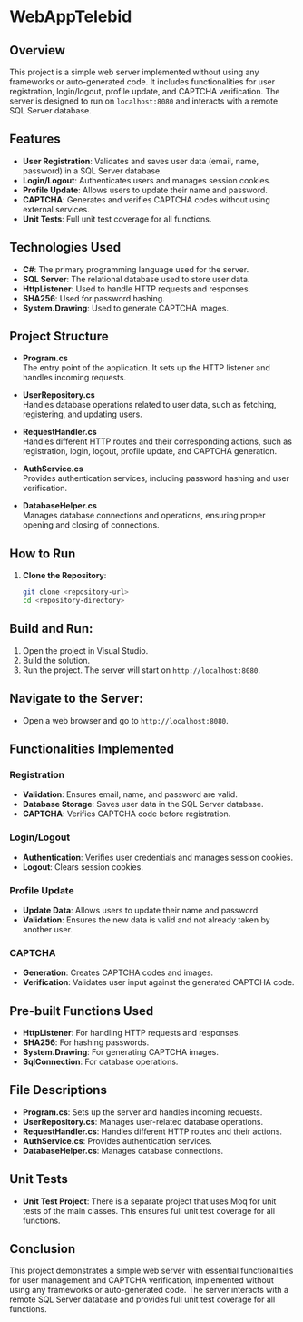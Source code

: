 # WebAppTelebid

## Overview
This project is a simple web server implemented without using any frameworks or auto-generated code. It includes functionalities for user registration, login/logout, profile update, and CAPTCHA verification. The server is designed to run on `localhost:8080` and interacts with a remote SQL Server database.

## Features
- **User Registration**: Validates and saves user data (email, name, password) in a SQL Server database.
- **Login/Logout**: Authenticates users and manages session cookies.
- **Profile Update**: Allows users to update their name and password.
- **CAPTCHA**: Generates and verifies CAPTCHA codes without using external services.
- **Unit Tests**: Full unit test coverage for all functions.

## Technologies Used
- **C#**: The primary programming language used for the server.
- **SQL Server**: The relational database used to store user data.
- **HttpListener**: Used to handle HTTP requests and responses.
- **SHA256**: Used for password hashing.
- **System.Drawing**: Used to generate CAPTCHA images.

## Project Structure

- **Program.cs**  
  The entry point of the application. It sets up the HTTP listener and handles incoming requests.

- **UserRepository.cs**  
  Handles database operations related to user data, such as fetching, registering, and updating users.

- **RequestHandler.cs**  
  Handles different HTTP routes and their corresponding actions, such as registration, login, logout, profile update, and CAPTCHA generation.

- **AuthService.cs**  
  Provides authentication services, including password hashing and user verification.

- **DatabaseHelper.cs**  
  Manages database connections and operations, ensuring proper opening and closing of connections.

## How to Run

1. **Clone the Repository**:
   ```bash
   git clone <repository-url>
   cd <repository-directory>

## Build and Run:

1. Open the project in Visual Studio.
2. Build the solution.
3. Run the project. The server will start on `http://localhost:8080`.

## Navigate to the Server:

- Open a web browser and go to `http://localhost:8080`.

## Functionalities Implemented

### Registration
- **Validation**: Ensures email, name, and password are valid.
- **Database Storage**: Saves user data in the SQL Server database.
- **CAPTCHA**: Verifies CAPTCHA code before registration.

### Login/Logout
- **Authentication**: Verifies user credentials and manages session cookies.
- **Logout**: Clears session cookies.

### Profile Update
- **Update Data**: Allows users to update their name and password.
- **Validation**: Ensures the new data is valid and not already taken by another user.

### CAPTCHA
- **Generation**: Creates CAPTCHA codes and images.
- **Verification**: Validates user input against the generated CAPTCHA code.

## Pre-built Functions Used
- **HttpListener**: For handling HTTP requests and responses.
- **SHA256**: For hashing passwords.
- **System.Drawing**: For generating CAPTCHA images.
- **SqlConnection**: For database operations.

## File Descriptions
- **Program.cs**: Sets up the server and handles incoming requests.
- **UserRepository.cs**: Manages user-related database operations.
- **RequestHandler.cs**: Handles different HTTP routes and their actions.
- **AuthService.cs**: Provides authentication services.
- **DatabaseHelper.cs**: Manages database connections.

## Unit Tests
- **Unit Test Project**: There is a separate project that uses Moq for unit tests of the main classes. This ensures full unit test coverage for all functions.

## Conclusion
This project demonstrates a simple web server with essential functionalities for user management and CAPTCHA verification, implemented without using any frameworks or auto-generated code. The server interacts with a remote SQL Server database and provides full unit test coverage for all functions.
